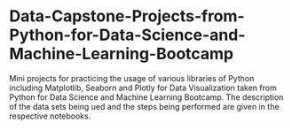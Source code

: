 # Data-Capstone-Projects-from-Python-for-Data-Science-and-Machine-Learning-Bootcamp
Mini projects for practicing the usage of various libraries of Python including Matplotlib, Seaborn and Plotly for Data Visualization taken from Python for Data Science and Machine Learning Bootcamp.
The description of the data sets being ued and the steps being performed are given in the respective notebooks.

